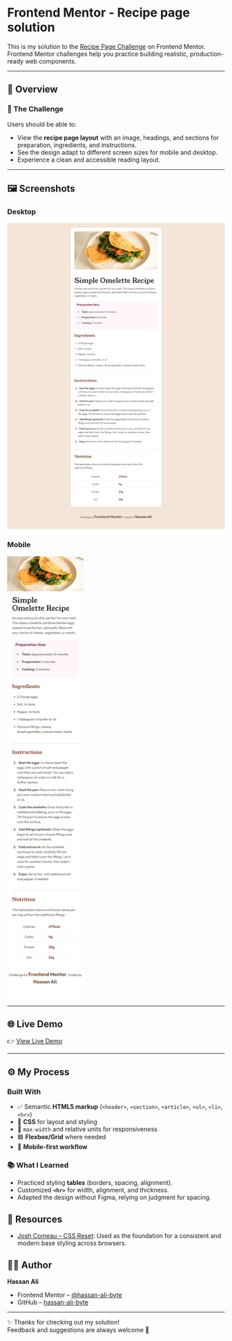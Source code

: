 # Frontend Mentor - Recipe page solution

This is my solution to the [Recipe Page Challenge](https://www.frontendmentor.io/challenges/recipe-page-KiTsR8QQKm) on Frontend Mentor.  
Frontend Mentor challenges help you practice building realistic, production-ready web components.

---

## 📌 Overview

### 🔹 The Challenge

Users should be able to:

- View the **recipe page layout** with an image, headings, and sections for preparation, ingredients, and instructions.
- See the design adapt to different screen sizes for mobile and desktop.
- Experience a clean and accessible reading layout.

---

## 🖼️ Screenshots

### Desktop

![Desktop Screenshot](design/desktop-version.png)

### Mobile

![Mobile Screenshot](design/mobile-version.png)

---

## 🌐 Live Demo

👉 [View Live Demo](https://hassan-ali-byte.github.io/recipe-page/)

---

## ⚙️ My Process

### Built With

- ✅ Semantic **HTML5 markup** (`<header>`, `<section>`, `<article>`, `<ul>`, `<li>`, `<hr>`)
- 🎨 **CSS** for layout and styling
- 📐 `max-width` and relative units for responsiveness
- 🟦 **Flexbox/Grid** where needed
- 📱 **Mobile-first workflow**

### 📚 What I Learned

- Practiced styling **tables** (borders, spacing, alignment).
- Customized **`<hr>`** for width, alignment, and thickness.
- Adapted the design without Figma, relying on judgment for spacing.

## 🔗 Resources

- [Josh Comeau – CSS Reset](https://www.joshwcomeau.com/css/custom-css-reset/): Used as the foundation for a consistent and modern base styling across browsers.

## 👨‍💻 Author

**Hassan Ali**

- Frontend Mentor – [@hassan-ali-byte](https://www.frontendmentor.io/profile/hassan-ali-byte)
- GitHub – [hassan-ali-byte](https://github.com/hassan-ali-byte)

---

✨ Thanks for checking out my solution!  
Feedback and suggestions are always welcome 🙌
